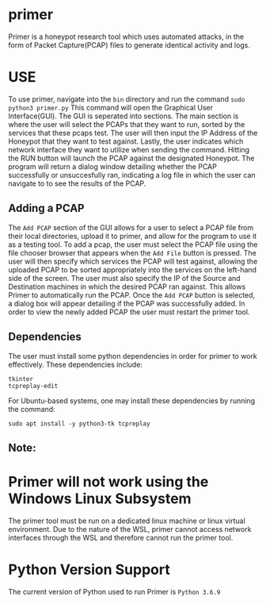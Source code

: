 # primer
Primer is a honeypot research tool which uses automated attacks, in the form of Packet Capture(PCAP) files to generate identical activity and logs.

# USE
To use primer, navigate into the `bin` directory and run the command `sudo python3 primer.py`
This command will open the Graphical User Interface(GUI).
The GUI is seperated into sections. The main section is where the user will select the PCAPs that they want to run, sorted by the services that these pcaps test.
The user will then input the IP Address of the Honeypot that they want to test against.
Lastly, the user indicates which network interface they want to utilize when sending the command.
Hitting the RUN button will launch the PCAP against the designated Honeypot.
The program will return a dialog window detailing whether the PCAP successfully or unsuccesfully ran, indicating a log file in which the user can navigate to to see the results of the PCAP.


## Adding a PCAP
The `Add PCAP` section of the GUI allows for a user to select a PCAP file from their local directories, upload it to primer, and allow for the program to use it as a testing tool.
To add a pcap, the user must select the PCAP file using the file chooser browser that appears when the `Add File` button is pressed.
The user will then specify which services the PCAP will test against, allowing the uploaded PCAP to be sorted appropriately into the services on the left-hand side of the screen.
The user must also specify the IP of the Source and Destination machines in which the desired PCAP ran against. This allows Primer to automatically run the PCAP.
Once the `Add PCAP` button is selected, a dialog box will appear detailing if the PCAP was successfully added.
In order to view the newly added PCAP the user must restart the primer tool.

## Dependencies
The user must install some python dependencies in order for primer to work effectively.
These dependencies include:
```
tkinter
tcpreplay-edit
```
For Ubuntu-based systems, one may install these dependencies by running the command: 
```
sudo apt install -y python3-tk tcpreplay
```

## Note: 
# Primer will not work using the Windows Linux Subsystem
The primer tool must be run on a dedicated linux machine or linux virtual environment.
Due to the nature of the WSL, primer cannot access network interfaces through the WSL and therefore cannot run the primer tool.
# Python Version Support
The current version of Python used to run Primer is `Python 3.6.9`
